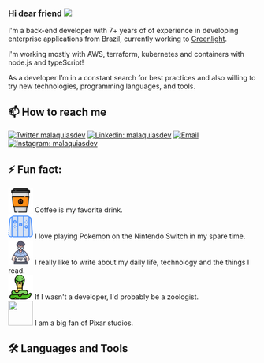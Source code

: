 ### Hi dear friend <a href="https://malaquias.dev/"><img src="https://media.giphy.com/media/hvRJCLFzcasrR4ia7z/giphy.gif" width="5%"></a>

I'm a back-end developer with 7+ years of of experience in developing enterprise applications from Brazil, currently working to [Greenlight](https://greenlight.com).

I'm working mostly with AWS, terraform, kubernetes and containers with node.js and typeScript!

As a developer I’m in a constant search for best practices and also willing to try new technologies, programming languages, and tools.

## 📫 How to reach me

[![Twitter malaquiasdev](https://img.shields.io/badge/-Twitter-1DA1F2?style=for-the-badge&logo=twitter&logoColor=white&link=https://twitter.com/malaquiasdev)](https://twitter.com/malaquiasdev)
[![Linkedin: malaquiasdev](https://img.shields.io/badge/-LinkedIn-0077B5?style=for-the-badge&logo=linkedin&logoColor=white&link=https://www.linkedin.com/in/malaquiasdev/)](https://www.linkedin.com/in/malaquiasdev/)
[![Email](https://img.shields.io/badge/-Email-%23333?style=for-the-badge&logo=gmail&logoColor=white)](mailto:mateusmalaquiasdev@outlook.com)
[![Instagram: malaquiasdev](https://img.shields.io/badge/-Instagram-%23E4405F?style=for-the-badge&logo=instagram&logoColor=white)](https://www.instagram.com/malaquiasdev/)

## ⚡ Fun fact:

<div>
  <img src="https://github.com/malaquiasdev/malaquiasdev/blob/main/assets/coffee-cup.png?raw=true" width="50" height="50" />
  Coffee is my favorite drink.
</div>

<div>
  <img src="https://github.com/malaquiasdev/malaquiasdev/blob/main/assets/switch.png?raw=true" width="50" height="50" />
  I love playing Pokemon on the Nintendo Switch in my spare time.
</div>

<div>
  <img src="https://github.com/malaquiasdev/malaquiasdev/blob/main/assets/writer.png?raw=true" width="50" height="50" />
  I really like to write about my daily life, technology and the things I read.
</div>

<div>
  <img src="https://github.com/malaquiasdev/malaquiasdev/blob/main/assets/snake.png?raw=true" width="50" height="50" />
  If I wasn't a developer, I'd probably be a zoologist.
</div>

<div>
  <img src="https://raw.githubusercontent.com/malaquiasdev/malaquiasdev/main/assets/pixar-logo.ico" width="50" height="50" />
  I am a big fan of Pixar studios.
</div>

## 🛠️  Languages and Tools

<!--
**malaquiasdev/malaquiasdev** is a ✨ _special_ ✨ repository because its `README.md` (this file) appears on your GitHub profile.

Here are some ideas to get you started:

- 🔭 I’m currently working on ...
- 🌱 I’m currently learning ...
- 👯 I’m looking to collaborate on ...
- 🤔 I’m looking for help with ...
- 💬 Ask me about ...
- 📫 How to reach me: ...
- 😄 Pronouns: ...
- ⚡ Fun fact: ...
-->
